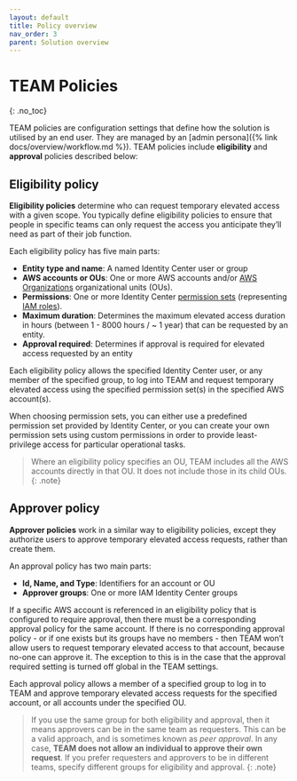 ```yaml
---
layout: default
title: Policy overview
nav_order: 3
parent: Solution overview
---
```

# TEAM Policies

{: .no_toc}

TEAM policies are configuration settings that define how the solution is utilised by an end user. They are managed by an [admin persona]({% link docs/overview/workflow.md %}). TEAM policies include **eligibility** and **approval** policies described below:

## Eligibility policy

**Eligibility policies** determine who can request temporary elevated access with a given scope. You typically define eligibility policies to ensure that people in specific teams can only request the access you anticipate they’ll need as part of their job function.

Each eligibility policy has five main parts:

- **Entity type and name**: A named Identity Center user or group
- **AWS accounts or OUs**: One or more AWS accounts and/or [AWS Organizations](https://docs.aws.amazon.com/organizations/) organizational units (OUs).
- **Permissions**: One or more Identity Center [permission sets](https://docs.aws.amazon.com/singlesignon/latest/userguide/permissionsetsconcept.html) (representing [IAM roles](https://docs.aws.amazon.com/IAM/latest/UserGuide/id_roles.html)).
- **Maximum duration**: Determines the maximum elevated access duration in hours (between 1 - 8000 hours / ~ 1 year) that can be requested by an entity.
- **Approval required**: Determines if approval is required for elevated access requested by an entity

Each eligibility policy allows the specified Identity Center user, or any member of the specified group, to log into TEAM and request temporary elevated access using the specified permission set(s) in the specified AWS account(s).

When choosing permission sets, you can either use a predefined permission set provided by Identity Center, or you can create your own permission sets using custom permissions in order to provide least-privilege access for particular operational tasks.

> Where an eligibility policy specifies an OU, TEAM includes all the AWS accounts directly in that OU. It does not include those in its child OUs.
{: .note}

## Approver policy

**Approver policies** work in a similar way to eligibility policies, except they authorize users to approve temporary elevated access requests, rather than create them.

An approval policy has two main parts:

- **Id, Name, and Type**: Identifiers for an account or OU 
- **Approver groups**: One or more IAM Identity Center groups


If a specific AWS account is referenced in an eligibility policy that is configured to require approval, then there must be a corresponding approval policy for the same account. If there is no corresponding approval policy - or if one exists but its groups have no members - then TEAM won’t allow users to request temporary elevated access to that account, because no-one can approve it. The exception to this is in the case that the approval required setting is turned off global in the TEAM settings.

Each approval policy allows a member of a specified group to log in to TEAM and approve temporary elevated access requests for the specified account, or all accounts under the specified OU.

> If you use the same group for both eligibility and approval, then it means approvers can be in the same team as requesters. This can be a valid approach, and is sometimes known as *peer approval*. In any case, **TEAM does not allow an individual to approve their own request**. If you prefer requesters and approvers to be in different teams, specify different groups for eligibility and approval.
{: .note}